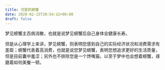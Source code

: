 ```yaml
---
title: 河里抓螃蟹
date: 2020-02-15T20:54:12+08:00
draft: false
---
```


梦见螃蟹主百病消散，也就是说梦见螃蟹后自己身体会健康长寿。





但是从心理学上来讲，梦见螃蟹，则表明您感到自己的实际经济状况和消费需求有差距；螃蟹代表着高消费，也就是说您梦见螃蟹，表明您想追求更好的生活质量，但是目前囊中羞涩；另外也不排除您是一个馋嘴猫，以至于梦中也会想着螃蟹，琢磨着如何美餐一顿。

